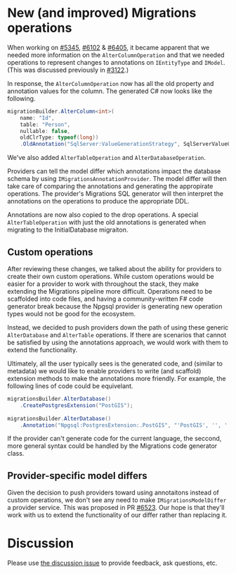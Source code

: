 New (and improved) Migrations operations
========================================
When working on [#5345][1], [#6102][2] & [#6405][3], it became apparent that we needed more information on the
`AlterColumnOperation` and that we needed operations to represent changes to annotations on `IEntityType` and `IModel`.
(This was discussed previously in [#3122][4].)

In response, the `AlterColumnOperation` now has all the old property and annotation values for the column. The generated
C# now looks like the following.

```C#
migrationBuilder.AlterColumn<int>(
    name: "Id",
    table: "Person",
    nullable: false,
    oldClrType: typeof(long))
    .OldAnnotation("SqlServer:ValueGenerationStrategy", SqlServerValueGenerationStrategy.IdentityColumn);
```

We've also added `AlterTableOperation` and `AlterDatabaseOperation`.

Providers can tell the model differ which annotations impact the database schema by using
`IMigrationsAnnotationProvider`. The model differ will then take care of comparing the annotations and generating the
appropirate operations. The provider's Migrations SQL generator will then interpret the annotations on the operations to
produce the appropriate DDL.

Annotations are now also copied to the drop operations. A special `AlterTableOperation` with just the old annotations
is generated when migrating to the InitialDatabase migraiton.

Custom operations
-----------------
After reviewing these changes, we talked about the ability for providers to create their own custom operations. While
custom operations would be easier for a provider to work with throughout the stack, they make extending the Migrations
pipeline more difficult. Operations need to be scaffolded into code files, and having a community-written F# code
generator break because the Npgsql provider is generating new operation types would not be good for the ecosystem.

Instead, we decided to push providers down the path of using these generic `AlterDatabase` and `AlterTable` operations.
If there are scenarios that cannot be satisfied by using the annotations approach, we would work with them to extend the
functionality.

Ultimately, all the user typically sees is the generated code, and (similar to metadata) we would like to enable
providers to write (and scaffold) extension methods to make the annotations more friendly. For example, the following
lines of code could be equivelant.

```C#
migrationsBuilder.AlterDatabase()
    .CreatePostgresExtension("PostGIS");
    
migrationsBuilder.AlterDatabase()
    .Annotation("Npgsql:PostgresExtension:.PostGIS", "'PostGIS', '', ''");
```

If the provider can't generate code for the current language, the seccond, more general syntax could be handled by the
Migrations code generator class.

Provider-specific model differs
-------------------------------
Given the decision to push providers toward using annotaitons instead of custom operations, we don't see any need to
make `IMigrationsModelDiffer` a provider service. This was proposed in PR [#6523][5]. Our hope is that they'll work with
us to extend the functionality of our differ rather than replacing it.

Discussion
==========
Please use [the discussion issue][6] to provide feedback, ask questions, etc.


  [1]: https://github.com/aspnet/EntityFramework/issues/5345
  [2]: https://github.com/aspnet/EntityFramework/issues/6102
  [3]: https://github.com/aspnet/EntityFramework/issues/6405
  [4]: https://github.com/aspnet/EntityFramework/issues/3122
  [5]: https://github.com/aspnet/EntityFramework/pull/6523
  [6]: https://github.com/aspnet/EntityFramework/issues/6547
